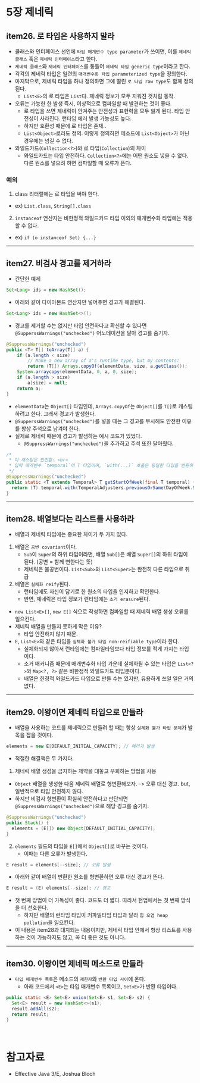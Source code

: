 # 5장 제네릭

## item26. 로 타입은 사용하지 말라

- 클래스와 인터페이스 선언에 `타입 매개변수 type parameter`가 쓰이면, 이를 `제네릭 클래스` 혹은 `제네릭 인터페이스`라고 한다.
- `제네릭 클래스`와 `제네릭 인터페이스`를 통틀어 `제네릭 타입 generic type`이라고 한다.
- 각각의 제네릭 타입은 일련의 `매개변수화 타입 parameterized type`을 정의한다.
- 마지막으로, 제네릭 타입을 하나 정의하면 그에 딸린 `로 타입 raw type`도 함께 정의된다.
  - `List<E>`의 로 타입은 `List`다. 제네릭 정보가 모두 지워진 것처럼 동작.
- 오류는 가능한 한 발생 즉시, 이상적으로 컴파일할 때 발견하는 것이 좋다.
  - 로 타입을 쓰면 제네릭이 안겨주는 안전성과 표현력을 모두 잃게 된다. 타입 안전성이 사라진다. 런타임 에러 발생 가능성도 높다.
  - 하지만 호환성 때문에 로 타입은 존재..
  - `List<Object>`로라도 정의. 이렇게 정의하면 메소드에 `List<Object>`가 아닌 경우에는 넘길 수 없다.
- 와일드카드(`Collection<?>`)와 로 타입(`Collection`)의 차이
  - 와일드카드는 타입 안전하다. `Collection<?>`에는 어떤 원소도 넣을 수 없다. 다른 원소를 넣으려 하면 컴파일할 때 오류가 뜬다.

### 예외

1. class 리터럴에는 로 타입을 써야 한다.
  - ex) `List.class`, `String[].class`
2. `instanceof` 연산자는 비한정적 와일드카드 타입 이외의 매개변수화 타입에는 적용할 수 없다.
  - ex) `if (o instanceof Set) {...}`

----

## item27. 비검사 경고를 제거하라

- 간단한 예제

```java
Set<Long> ids = new HashSet();
```

- 아래와 같이 다이아몬드 연산자만 넣어주면 경고가 해결된다.

```java
Set<Long> ids = new HashSet<>();
```

- 경고를 제거할 수는 없지만 타입 안전하다고 확신할 수 있다면 `@SupperssWarnings("unchecked")` 어노테이션을 달아 경고를 숨기자.

```java
@SuppressWarnings("unchecked")
public <T> T[] toArray(T[] a) {
    if (a.length < size)
        // Make a new array of a's runtime type, but my contents:
        return (T[]) Arrays.copyOf(elementData, size, a.getClass());
    System.arraycopy(elementData, 0, a, 0, size);
    if (a.length > size)
        a[size] = null;
    return a;
}
```

- `elementData`는 `Object[]` 타입인데, `Arrays.copyOf`는 `Object[]`를 `T[]`로 캐스팅하려고 한다. 그래서 경고가 발생한다.
- `@SupperssWarnings("unchecked")`를 넣을 때는 그 경고를 무시해도 안전한 이유를 항상 주석으로 남겨야 한다.
- 실제로 제네릭 때문에 경고가 발생하는 예시 코드가 있었다. 
  - `@SuppressWarnings("unchecked")`을 추가하고 주석 또한 달아줬다.

```java
/*
 * 이 캐스팅은 안전함: <br>
 * 입력 매개변수 `temporal`이 T 타입이며, `with(...)` 호출은 동일한 타입을 반환하는 Temporal 구현체(LocalDate 등)에서만 사용됨. 따라서, (T) 캐스팅은 안전하게 간주됨.
 */
@SuppressWarnings("unchecked")
public static <T extends Temporal> T getStartOfWeek(final T temporal) {
  return (T) temporal.with(TemporalAdjusters.previousOrSame(DayOfWeek.SUNDAY));
}
```

--- 

## item28. 배열보다는 리스트를 사용하라

- 배열과 제네릭 타입에는 중요한 차이가 두 가지 있다.
1. 배열은 `공변 covariant`이다.
   - `Sub`이 `Super`의 하위 타입이라면, 배열 `Sub[]`은 배열 `Super[]`의 하위 타입이 된다. (공변 = 함께 변한다는 뜻)
   - 제네릭은 불공변이다. `List<Sub>`와 `List<Super>`는 완전히 다른 타입으로 취급 
2. 배열은 `실체화 reify`된다.
   - 런타임에도 자신이 담기로 한 원소의 타입을 인지하고 확인한다.
   - 반면, 제네릭은 타입 정보가 런타임에는 `소거 erasure`된다.
- `new List<E>[]`, `new E[]` 식으로 작성하면 컴파일할 때 제네릭 배열 생성 오류를 일으킨다.
- 제네릭 배열을 만들지 못하게 막은 이유?
  - 타입 안전하지 않기 때문.
- `E`, `List<E>`와 같은 타입을 `실체화 불가 타입 non-reifiable type`이라 한다.
  - 실체화되지 않아서 런타임에는 컴파일타임보다 타입 정보를 적게 가지는 타입이다.
  - 소거 매커니즘 때문에 매개변수화 타입 가운데 실체화될 수 있는 타입은 `List<?>`와 `Map<?, ?>` 같은 비한정적 와일드카드 타입뿐이다.
  - 배열은 한정적 와일드카드 타입으로 만들 수는 있지만, 유용하게 쓰일 일은 거의 없다.

---

## item29. 이왕이면 제네릭 타입으로 만들라

- 배열을 사용하는 코드를 제네릭으로 만들려 할 때는 항상 `실체화 불가 타입 문제`가 발목을 잡을 것이다. 

```java
elements = new E[DEFAULT_INITIAL_CAPACITY]; // 에러가 발생
```

- 적절한 해결책은 두 가지다.

1. 제네릭 배열 생성을 금지하는 제약을 대놓고 우회하는 방법을 사용
  - `Object` 배열을 생성한 다음 제네릭 배열로 형변환해보자. -> 오류 대신 경고. but, 일반적으로 타입 안전하지 않다.
  - 하지만 비검사 형변환이 확실히 안전하다고 판단되면 `@SuppressWarnings("unchecked")`으로 해당 경고를 숨기자.

```java
@SuppressWarnings("unchecked")
public Stack() {
  elements = (E[]) new Object[DEFAULT_INITIAL_CAPACITY]; 
}
```

2. `elements` 필드의 타입을 `E[]`에서 `Object[]`로 바꾸는 것이다.
   - 이때는 다른 오류가 발생한다.

```java
E result = elements[--size]; // 오류 발생
```

- 아래와 같이 배열이 반환한 원소를 형변환하면 오류 대신 경고가 뜬다.

```java
E result = (E) elements[--size]; // 경고
```

- 첫 번째 방법이 더 가독성이 좋다. 코드도 더 짧다. 따라서 현업에서는 첫 번째 방식을 더 선호한다.
  - 하지만 배열의 런타임 타입이 커파일타임 타입과 달라 `힙 오염 heap pollution`을 일으킨다. 
- 이 내용은 item28과 대치되는 내용이지만, 제네릭 타입 안에서 항상 리스트를 사용하는 것이 가능하지도 않고, 꼭 더 좋은 것도 아니다.

---

## item30. 이왕이면 제네릭 메소드로 만들라

- `타입 매개변수 목록`은 메소드의 `제한자`와 `반환 타입 사이`에 온다.
  - 아래 코드에서 `<E>`는 타입 매개변수 목록이고, `Set<E>`가 반환 타입이다.

```java
public static <E> Set<E> union(Set<E> s1, Set<E> s2) {
  Set<E> result = new HashSet<>(s1);
  result.addAll(s2);
  return result;
}
```

<br/>

# 참고자료

- Effective Java 3/E, Joshua Bloch


